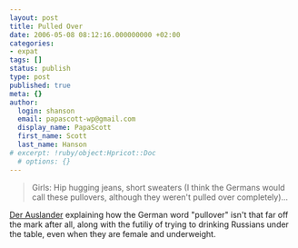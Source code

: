 ```yaml
---
layout: post
title: Pulled Over
date: 2006-05-08 08:12:16.000000000 +02:00
categories:
- expat
tags: []
status: publish
type: post
published: true
meta: {}
author:
  login: shanson
  email: papascott-wp@gmail.com
  display_name: PapaScott
  first_name: Scott
  last_name: Hanson
# excerpt: !ruby/object:Hpricot::Doc
  # options: {}
---
```

<blockquote>Girls: Hip hugging jeans, short sweaters (I think the Germans would call these pullovers, although they weren't pulled over completely)...</p></blockquote>
<p><a href="http://der-auslander.blogspot.com/2006/05/dwi.html" title="Der Auslander: DWI">Der Auslander</a> explaining how the German word "pullover" isn't that far off the mark after all, along with the futiliy of trying to drinking Russians under the table, even when they are female and underweight.</p>
